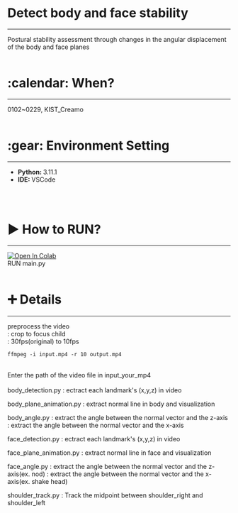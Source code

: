 <h1> Detect body and face stability </h1>
<hr/>
Postural stability assessment through changes in the angular displacement of the body and face planes
<br/><br/>
<h1>:calendar: When? </h1>
<hr/>
0102~0229, KIST_Creamo
<br/><br/>
<h1>:gear: Environment Setting</h1>
<hr/>
<ul>
  <li><b>Python: </b> 3.11.1</li>
  <li><b>IDE: </b> VSCode</li>
</ul>
<br/><br/>
<h1>▶ How to RUN? </h1>
<hr/>
<a target="_blank" href="https://colab.research.google.com/github/jisally/detect_body_N_face_stability/blob/main/preprocess_the_video.ipynb">
  <img src="https://colab.research.google.com/assets/colab-badge.svg" alt="Open In Colab"/>
</a>
<br/>
RUN main.py
<br/><br/>
<h1> ➕ Details </h1>
<hr/>
preprocess the video
<br/>
: crop to focus child
<br/>
: 30fps(original) to 10fps
<br/>

    ffmpeg -i input.mp4 -r 10 output.mp4

 <br/>
Enter the path of the video file in input_your_mp4
 <br/> <br/>
body_detection.py
: ectract each landmark's (x,y,z) in video

body_plane_animation.py
: extract normal line in body and visualization

body_angle.py
: extract the angle between the normal vector and the z-axis
: extract the angle between the normal vector and the x-axis

face_detection.py
: ectract each landmark's (x,y,z) in video

face_plane_animation.py
: extract normal line in face and visualization

face_angle.py
: extract the angle between the normal vector and the z-axis(ex. nod)
: extract the angle between the normal vector and the x-axis(ex. shake head)

shoulder_track.py
: Track the midpoint between shoulder_right and shoulder_left
